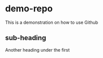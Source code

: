 # demo-repo

This is a demonstration on how to use Github

## sub-heading

Another heading under the first
